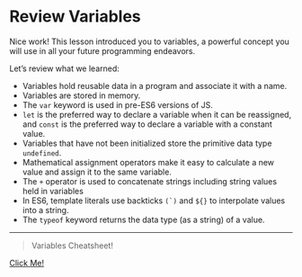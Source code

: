 # Review Variables

Nice work! This lesson introduced you to variables, a powerful concept you will use in all your future programming endeavors.

Let’s review what we learned:

- Variables hold reusable data in a program and associate it with a name.
- Variables are stored in memory.
- The `var` keyword is used in pre-ES6 versions of JS.
- `let` is the preferred way to declare a variable when it can be reassigned, and `const` is the preferred way to declare a variable with a constant value.
- Variables that have not been initialized store the primitive data type `undefined`.
- Mathematical assignment operators make it easy to calculate a new value and assign it to the same variable.
- The `+` operator is used to concatenate strings including string values held in variables
- In ES6, template literals use backticks ```(`)``` and ```${}``` to interpolate values into a string.
- The `typeof` keyword returns the data type (as a string) of a value.
---
> Variables Cheatsheet!

[Click Me!](https://www.codecademy.com/learn/introduction-to-javascript/modules/learn-javascript-introduction/cheatsheet)
